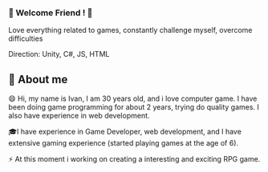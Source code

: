 ### 👋 Welcome Friend ! 👋

<!--
**Reaveruc/Reaveruc** is a ✨ _special_ ✨ repository because its `README.md` (this file) appears on your GitHub profile.

Here are some ideas to get you started:

- 🔭 I’m currently working on ...
- 🌱 I’m currently learning ...
- 👯 I’m looking to collaborate on ...
- 🤔 I’m looking for help with ...
- 💬 Ask me about ...
- 📫 How to reach me: ...
- 😄 Pronouns: ...
- ⚡ Fun fact: ...
-->


Love everything related to games, constantly challenge myself, overcome difficulties

Direction: Unity, C#, JS, HTML

## 💬 About me 

😄 Hi, my name is Ivan, I am 30 years old, and i love computer game. I have been doing game programming for about 2 years, trying do quality games. I also have experience in web development.

🎓I have experience in Game Developer, web development, and I have extensive gaming experience (started playing games at the age of 6).

⚡ At this moment i working on creating a interesting and exciting RPG game.



